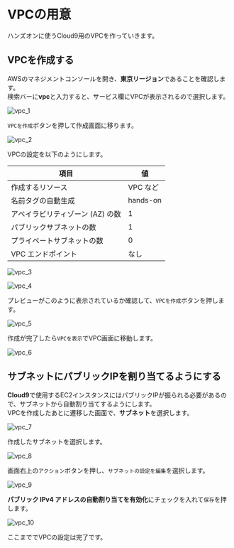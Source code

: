 # VPCの用意
ハンズオンに使うCloud9用のVPCを作っていきます。  

## VPCを作成する　
AWSのマネジメントコンソールを開き、**東京リージョン**であることを確認します。  
検索バーに**vpc**と入力すると、サービス欄にVPCが表示されるので選択します。  

![vpc_1](./img/vpc_1.png)

`VPCを作成`ボタンを押して作成画面に移ります。  

![vpc_2](./img/vpc_2.png)

VPCの設定を以下のようにします。  

|項目|値|
|--|--|
|作成するリソース|VPC など|
|名前タグの自動生成|hands-on|
|アベイラビリティゾーン (AZ) の数 |1|
|パブリックサブネットの数|1|
|プライベートサブネットの数|0|
|VPC エンドポイント|なし|

![vpc_3](./img/vpc_3.png)

![vpc_4](./img/vpc_4.png)

プレビューがこのように表示されているか確認して、`VPCを作成`ボタンを押します。

![vpc_5](./img/vpc_5.png)


作成が完了したら`VPCを表示`でVPC画面に移動します。

![vpc_6](./img/vpc_6.png)

## サブネットにパブリックIPを割り当てるようにする
**Cloud9**で使用するEC2インスタンスにはパブリックIPが振られる必要があるので、サブネットから自動割り当てするようにします。  
VPCを作成したあとに遷移した画面で、**サブネット**を選択します。  

![vpc_7](./img/vpc_7.png)

作成したサブネットを選択します。  

![vpc_8](./img/vpc_8.png)

画面右上の`アクション`ボタンを押し、`サブネットの設定を編集`を選択します。  

![vpc_9](./img/vpc_9.png)

**パブリック IPv4 アドレスの自動割り当てを有効化**にチェックを入れて`保存`を押します。  

![vpc_10](./img/vpc_10.png)

ここまででVPCの設定は完了です。